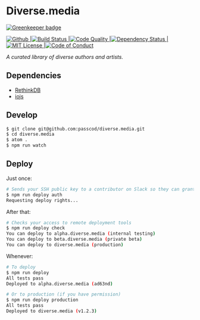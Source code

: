 # Diverse.media

[![Greenkeeper badge](https://badges.greenkeeper.io/passcod/diverse.media.svg)](https://greenkeeper.io/)

[![Github |](https://img.shields.io/github/tag/passcod/diverse.media.svg?style=flat-square)](https://github.com/passcod/diverse.media)[![ Build Status |](https://img.shields.io/travis/passcod/diverse.media.svg?style=flat-square)](https://travis-ci.org/passcod/diverse.media)[![ Code Quality |](https://img.shields.io/codeclimate/github/passcod/diverse.media.svg?style=flat-square)](https://codeclimate.com/github/passcod/diverse.media)[![ Dependency Status |](https://img.shields.io/david/passcod/diverse.media.svg?style=flat-square)](https://david-dm.org/passcod/diverse.media)[![ MIT License |](https://img.shields.io/badge/license-MIT-blue.svg?style=flat-square)](http://passcod.mit-license.org)[![ Code of Conduct](https://img.shields.io/badge/contributor-covenant-123456.svg?style=flat-square)](http://contributor-covenant.org/version/1/1/0/)

_A curated library of diverse authors and artists._

## Dependencies

- [RethinkDB](http://rethinkdb.com)
- [iojs](http://iojs.org/)

## Develop

```bash
$ git clone git@github.com:passcod/diverse.media.git
$ cd diverse.media
$ atom .
$ npm run watch
```

## Deploy

Just once:

```bash
# Sends your SSH public key to a contributor on Slack so they can grant access
$ npm run deploy auth
Requesting deploy rights...
```

After that:

```bash
# Checks your access to remote deployment tools
$ npm run deploy check
You can deploy to alpha.diverse.media (internal testing)
You can deploy to beta.diverse.media (private beta)
You can deploy to diverse.media (production)
```

Whenever:

```bash
# To deploy
$ npm run deploy
All tests pass
Deployed to alpha.diverse.media (ad63nd)

# Or to production (if you have permission)
$ npm run deploy production
All tests pass
Deployed to diverse.media (v1.2.3)
```
